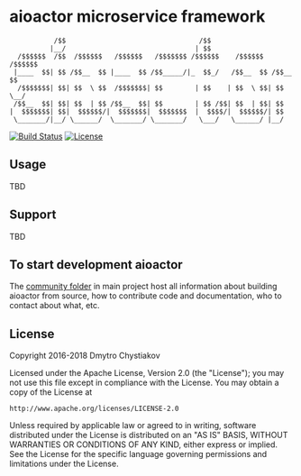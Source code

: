 # aioactor microservice framework

```
           /$$                                 /$$
          |__/                                | $$
  /$$$$$$  /$$  /$$$$$$   /$$$$$$   /$$$$$$$ /$$$$$$    /$$$$$$   /$$$$$$
 |____  $$| $$ /$$__  $$ |____  $$ /$$_____/|_  $$_/   /$$__  $$ /$$__  $$
  /$$$$$$$| $$| $$  \ $$  /$$$$$$$| $$        | $$    | $$  \ $$| $$  \__/
 /$$__  $$| $$| $$  | $$ /$$__  $$| $$        | $$ /$$| $$  | $$| $$
|  $$$$$$$| $$|  $$$$$$/|  $$$$$$$|  $$$$$$$  |  $$$$/|  $$$$$$/| $$
 \_______/|__/ \______/  \_______/ \_______/   \___/   \______/ |__/

```

[![Build Status](https://travis-ci.org/iZonex/aioactor.svg?branch=master)](https://travis-ci.org/iZonex/aioactor)
[![License](http://img.shields.io/:license-apache-blue.svg?style=flat-square)](http://www.apache.org/licenses/LICENSE-2.0.html)

## Usage

  TBD

## Support

  TBD

## To start development aioactor

The [community folder](https://github.com/iZonex/aioactor/blob/master/community/README.md) in main project host all information about building aioactor from source, how to contribute code and documentation, who to contact about what, etc.

## License

Copyright 2016-2018 Dmytro Chystiakov

Licensed under the Apache License, Version 2.0 (the "License");
you may not use this file except in compliance with the License.
You may obtain a copy of the License at

    http://www.apache.org/licenses/LICENSE-2.0

Unless required by applicable law or agreed to in writing, software
distributed under the License is distributed on an "AS IS" BASIS,
WITHOUT WARRANTIES OR CONDITIONS OF ANY KIND, either express or implied.
See the License for the specific language governing permissions and
limitations under the License.

